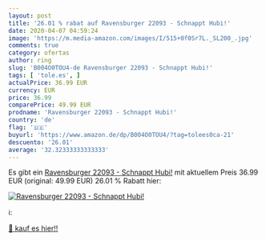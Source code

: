 ```yaml
---
layout: post
title: '26.01 % rabat auf Ravensburger 22093 - Schnappt Hubi!'
date: 2020-04-07 04:59:24
image: 'https://m.media-amazon.com/images/I/515+0f0Sr7L._SL200_.jpg'
comments: true
category: ofertas
author: ring
slug: 'B004O0TOU4-de Ravensburger 22093 - Schnappt Hubi!'
tags: [ 'tole.es', ]
actualPrice: 36.99 EUR
currency: EUR
price: 36.99
comparePrice: 49.99 EUR
prodname: 'Ravensburger 22093 - Schnappt Hubi!'
country: 'de'
flag: '🇩🇪'
buyurl: 'https://www.amazon.de/dp/B004O0TOU4/?tag=tolees0ca-21'
descuento: '26.01'
average: '32.32333333333333'
---
```


Es gibt ein [Ravensburger 22093 - Schnappt Hubi!](https://www.amazon.de/dp/B004O0TOU4/?tag=tolees0ca-21) mit aktuellem Preis 36.99 EUR (original: 49.99 EUR) 26.01 % Rabatt hier:

[![Ravensburger 22093 - Schnappt Hubi!](https://m.media-amazon.com/images/I/515+0f0Sr7L._SL200_.jpg)](https://www.amazon.de/dp/B004O0TOU4/?tag=tolees0ca-21)

ℹ️:


[🛒 kauf es hier!!](https://www.amazon.de/dp/B004O0TOU4/?tag=tolees0ca-21)
